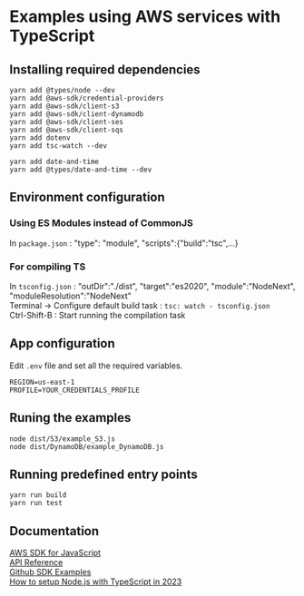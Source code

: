 # Examples using AWS services with TypeScript

## Installing required dependencies
```
yarn add @types/node --dev
yarn add @aws-sdk/credential-providers
yarn add @aws-sdk/client-s3
yarn add @aws-sdk/client-dynamodb
yarn add @aws-sdk/client-ses
yarn add @aws-sdk/client-sqs
yarn add dotenv
yarn add tsc-watch --dev

yarn add date-and-time
yarn add @types/date-and-time --dev
```

## Environment configuration 

### Using ES Modules instead of CommonJS
In `package.json` : "type": "module", "scripts":{"build":"tsc",...}

### For compiling TS
In `tsconfig.json` : "outDir":"./dist", "target":"es2020", "module":"NodeNext", "moduleResolution":"NodeNext"  
Terminal -> Configure default build task : `tsc: watch - tsconfig.json`  
Ctrl-Shift-B    : Start running the compilation task  

## App configuration
Edit `.env` file and set all the required variables.  
```
REGION=us-east-1
PROFILE=YOUR_CREDENTIALS_PROFILE
```

## Runing the examples
```
node dist/S3/example_S3.js  
node dist/DynamoDB/example_DynamoDB.js  
```

## Running predefined entry points
```
yarn run build
yarn run test
```




## Documentation

[AWS SDK for JavaScript](https://aws.amazon.com/sdk-for-javascript/)  
[API Reference](https://docs.aws.amazon.com/AWSJavaScriptSDK/latest/)  
[Github SDK Examples](https://github.com/awsdocs/aws-doc-sdk-examples)  
[How to setup Node.js with TypeScript in 2023](https://fireship.io/lessons/typescript-nodejs-setup/)  

